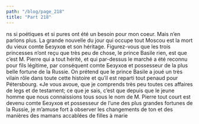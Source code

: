 ```yaml
---
path: "/blog/page_218"
title: "Part 218"
---
```


ns si poétiques et si pures ont été un besoin pour mon coeur. Mais n’en parlons plus. La grande nouvelle du jour qui occupe tout Moscou est la mort du vieux comte Безухов et son héritage. Figurez-vous que les trois princesses n’ont reçu que très peu de chose, le prince Basile rien, est que c’est M. Pierre qui a tout hérité, et qui par-dessus le marché a été reconnu pour fils légitime, par conséquent comte Безухов et possesseur de la plus belle fortune de la Russie. On prétend que le prince Basile a joué un très vilain rôle dans toute cette histoire et qu’il est reparti tout penaud pour Pétersbourg.
«Je vous avoue, que je comprends très peu toutes ces affaires de legs et de testament; ce que je sais, c’est que depuis que le jeune homme que nous connaissions tous sous le nom de M. Pierre tout court est devenu comte Безухов et possesseur de l’une des plus grandes fortunes de la Russie, je m’amuse fort à observer les changements de ton et des manières des mamans accablées de filles à marie
